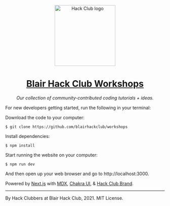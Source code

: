 <p align="center"><img width="192" alt="Hack Club logo" src="https://blair.hackclub.com/images/logos/blairhackclub.png"></p>
<h1 align="center"><a href="https://blair.hackclub.com/">Blair Hack Club Workshops</a></h1>
<p align="center"><i>Our collection of community-contributed coding tutorials + ideas.</i></p>


For new developers getting started, run the following in your terminal:

Download the code to your computer:

    $ git clone https://github.com/blairhackclub/workshops

Install dependencies:

    $ npm install

Start running the website on your computer:

    $ npm run dev

And then open up your web browser and go to http://localhost:3000.

Powered by [Next.js] with [MDX], [Chakra UI], & [Hack Club Brand].

---

By Hack Clubbers at Blair Hack Club, 2021. MIT License.

[next.js]: https://nextjs.org
[mdx]: https://mdxjs.com/
[chakra ui]: https://chakra-ui.com
[hack club brand]: https://hackclub.com/brand
